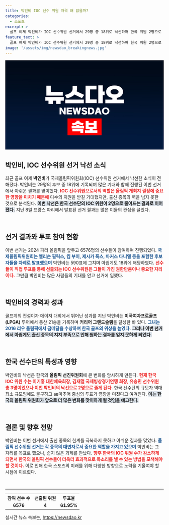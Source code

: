 ```yaml
---
title: 박인비 IOC 선수 위원 자격 왜 없을까?
categories:
  - 스포츠
excerpt: >
  골프 여제 박인비가 IOC 선수위원 선거에서 29명 중 18위로 낙선하며 한국 위원 2명으로 줄어들게 됐습니다. 선수들의 표심을 제대로 얻지 못한 이유는 무엇일까요? 클릭해 자세한 내용을 확인해보세요!
feature_text: >
  골프 여제 박인비가 IOC 선수위원 선거에서 29명 중 18위로 낙선하며 한국 위원 2명으로 줄어들게 됐습니다. 선수들의 표심을 제대로 얻지 못한 이유는 무엇일까요? 클릭해 자세한 내용을 확인해보세요!
image: '/assets/img/newsdao_breakingnews.jpg'
---
```


<p><img src="/assets/img/newsdao_breakingnews.jpg" alt="pcversion 속보" /></p>

<h2 data-ke-size="size26">박인비, IOC 선수위원 선거 낙선 소식</h2>

<p data-ke-size="size16">최근 골프 여제 <b>박인비</b>가 국제올림픽위원회(IOC) 선수위원 선거에서 낙선한 소식이 전해졌다. 박인비는 29명의 후보 중 18위에 기록되며 많은 기대와 함께 진행된 이번 선거에서 아쉬운 결과를 맞이했다. <b><span style="color: #ee2323;">IOC 선수위원으로서의 역할은 올림픽 개최지 결정에 중요한 영향을 미치기 때문에</span></b> 다수의 지원을 받길 기대했지만, 출신 종목의 벽을 넘지 못한 것으로 분석된다. <b><span style="background-color: #21538527;">이번 낙선은 한국 선수단의 IOC 위원이 2명으로 줄어드는 결과로 이어졌다.</span></b> 지난 8일 프랑스 파리에서 발표된 선거 결과는 많은 이들의 관심을 끌었다.</p>

<p data-ke-size="size16">&nbsp;</p>

<h2 data-ke-size="size26">선거 결과와 투표 참여 현황</h2>

<p data-ke-size="size16">이번 선거는 2024 파리 올림픽을 앞두고 6576명의 선수들이 참여하며 진행되었다. <b><span style="color: #1a5490;">국제올림픽위원회는 앨리슨 필릭스, 킴 부이, 제시카 폭스, 마커스 다니엘 등을 포함한 후보자들을 차례로 발표했으며</span></b> 박인비는 590표에 그치며 아쉽게도 18위에 해당하였다. <b><span style="color: #ee2323;">선수들이 직접 투표를 통해 선출되는 IOC 선수위원은 그들이 가진 권한만큼이나 중요한 자리이다.</span></b> 그만큼 박인비는 많은 사람들의 기대를 안고 선거에 임했다.</p>

<p data-ke-size="size16">&nbsp;</p>

<h2 data-ke-size="size26">박인비의 경력과 성과</h2>

<p data-ke-size="size16">골프계의 전설이자 메이저 대회에서 뛰어난 성과를 지닌 박인비는 <b>미국여자프로골프(LPGA)</b> 투어에서 통산 21승을 기록하며 <b>커리어 그랜드슬램</b>을 달성한 바 있다. <b><span style="color: #1a5490;">그녀는 2016 리우 올림픽에서 금메달을 수상하며 한국 골프의 위상을 높였다.</span></b> <b><span style="background-color: #21538527;">그러나 이번 선거에서 아쉽게도 출신 종목의 지지 부족으로 인해 원하는 결과를 얻지 못하게 되었다.</span></b></p>

<p data-ke-size="size16">&nbsp;</p>

<h2 data-ke-size="size26">한국 선수단의 특성과 영향</h2>

<p data-ke-size="size16">박인비의 낙선은 한국의 <b>올림픽 선진위원회</b>에 큰 변화를 암시하게 만든다. <b><span style="color: #ee2323;">현재 한국 IOC 위원 수는 이기흥 대한체육회장, 김재열 국제빙상경기연맹 회장, 유승민 선수위원 총 3명이었으나 이번 박인비의 낙선으로 2명으로 줄게 된다.</span></b> 한국 선수단의 규모가 역대 최소 규모임에도 불구하고 ав마추어 중심의 투표가 영향을 미쳤다고 여겨진다. <b><span style="background-color: #21538527;">이는 한국의 올림픽 위원회가 앞으로 더 많은 변화를 맞이하게 될 것임을 예고한다.</span></b></p>

<p data-ke-size="size16">&nbsp;</p>

<h2 data-ke-size="size26">결론 및 향후 전망</h2>

<p data-ke-size="size16">박인비는 이번 선거에서 출신 종목의 한계를 극복하지 못하고 아쉬운 결과를 맞았다. <b><span style="color: #1a5490;">올림픽 선수위원 선거는 각 종목의 대변자로서 중요한 역할을 가지고 있으며</span></b> 박인비는 그 자리를 목표로 했으나, 쉽지 않은 과제를 만났다. <b><span style="color: #ee2323;">향후 한국의 IOC 위원 수가 감소하게 되면서 한국의 올림픽 선수들이 더욱더 효과적으로 목소리를 낼 수 있는 방법을 모색해야 할 것이다.</span></b> 이로 인해 한국 스포츠의 미래를 위해 다양한 방향으로 노력을 기울여야 할 시점에 이르렀다.</p>

<p data-ke-size="size16">&nbsp;</p>

<hr>

<table style="width: 100%; border-collapse: collapse;">
    <tr>
        <td style="text-align: center; height: 17px;"><b>참여 선수 수</b></td>
        <td style="text-align: center; height: 17px;"><b>선출된 위원</b></td>
        <td style="text-align: center; height: 17px;"><b>투표율</b></td>
    </tr>
    <tr>
        <td style="text-align: center; height: 17px;"><b>6576</b></td>
        <td style="text-align: center; height: 17px;"><b>4</b></td>
        <td style="text-align: center; height: 17px;"><b>61.95%</b></td>
    </tr>
</table>
실시간 뉴스 속보는, <a href="https://newsdao.kr" rel="dofollow">https://newsdao.kr</a>


